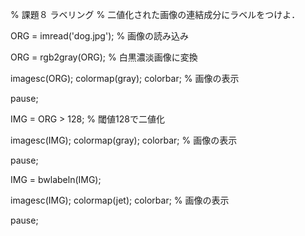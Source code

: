 % 課題８ ラベリング
% 二値化された画像の連結成分にラベルをつけよ．

ORG = imread('dog.jpg'); % 画像の読み込み

ORG = rgb2gray(ORG); % 白黒濃淡画像に変換

imagesc(ORG); colormap(gray); colorbar; % 画像の表示

pause;

IMG = ORG > 128; % 閾値128で二値化

imagesc(IMG); colormap(gray); colorbar; % 画像の表示

pause;

IMG = bwlabeln(IMG);

imagesc(IMG); colormap(jet); colorbar; % 画像の表示

pause;
